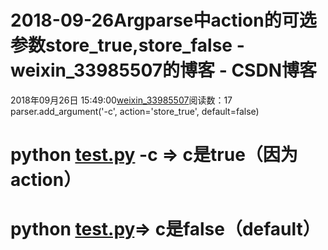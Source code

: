 # 2018-09-26Argparse中action的可选参数store_true,store_false - weixin_33985507的博客 - CSDN博客
2018年09月26日 15:49:00[weixin_33985507](https://me.csdn.net/weixin_33985507)阅读数：17
parser.add_argument('-c', action='store_true', default=false)
# python [test.py](https://link.zhihu.com/?target=http%3A//test.py/) -c => c是true（因为action）
# python [test.py](https://link.zhihu.com/?target=http%3A//test.py/)=> c是false（default）
